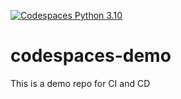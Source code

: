 [![Codespaces Python 3.10](https://github.com/kalilamali/codespaces-demo/actions/workflows/main.yml/badge.svg)](https://github.com/kalilamali/codespaces-demo/actions/workflows/main.yml)

# codespaces-demo
This is a demo repo for CI and CD
